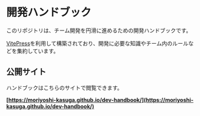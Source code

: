 # 開発ハンドブック

このリポジトリは、チーム開発を円滑に進めるための開発ハンドブックです。

[VitePress](https://vitepress.dev/)を利用して構築されており、開発に必要な知識やチーム内のルールなどを集約しています。

## 公開サイト

ハンドブックはこちらのサイトで閲覧できます。

**[https://moriyoshi-kasuga.github.io/dev-handbook/](https://moriyoshi-kasuga.github.io/dev-handbook/)**
